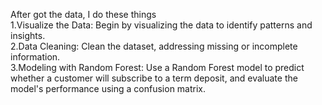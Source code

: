 After got the data, I do these things  
1.Visualize the Data: Begin by visualizing the data to identify patterns and insights.  
2.Data Cleaning: Clean the dataset, addressing missing or incomplete information.  
3.Modeling with Random Forest: Use a Random Forest model to predict whether a customer will subscribe to a term deposit, and evaluate the model's performance using a confusion matrix.
